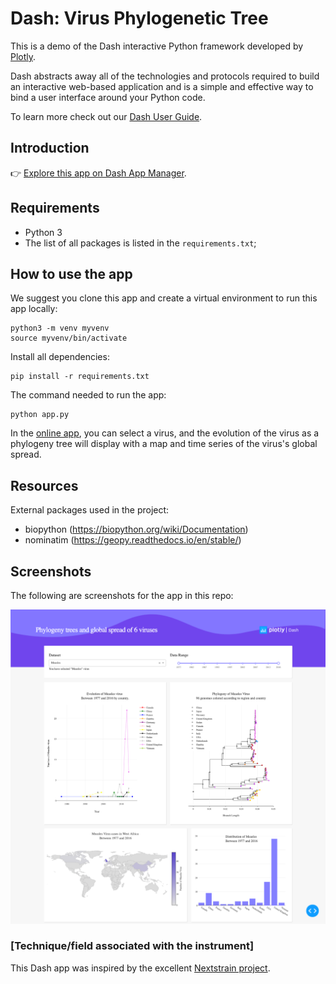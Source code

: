# Dash: Virus Phylogenetic Tree

This is a demo of the Dash interactive Python framework developed by [Plotly](https://plot.ly/).

Dash abstracts away all of the technologies and protocols required to build an interactive web-based application and is a simple and effective way to bind a user interface around your Python code.

To learn more check out our [Dash User Guide](https://plot.ly/dash).

## Introduction

👉 [Explore this app on Dash App Manager](https://dash-gallery.plotly.host/dash-phylogeny/).

## Requirements
- Python 3
- The list of all packages is listed in the `requirements.txt`;

## How to use the app

We suggest you clone this app and create a virtual environment to run this app locally: 

```
python3 -m venv myvenv
source myvenv/bin/activate
```

Install all dependencies: 

```
pip install -r requirements.txt
```
The command needed to run the app:
```
python app.py
```

In the [online app](https://dash-gallery.plotly.host/dash-phylogeny/), you can select a virus, and the evolution of the virus as a phylogeny tree will display with a map and time series of the virus's global spread.

## Resources

External packages used in the project:
- biopython (https://biopython.org/wiki/Documentation)
- nominatim (https://geopy.readthedocs.io/en/stable/)

## Screenshots
The following are screenshots for the app in this repo:

![Screenshot2](images/screencapture.png)

### [Technique/field associated with the instrument]

This Dash app was inspired by the excellent [Nextstrain project](https://nextstrain.org/zika?dmin=2014-06-17).


